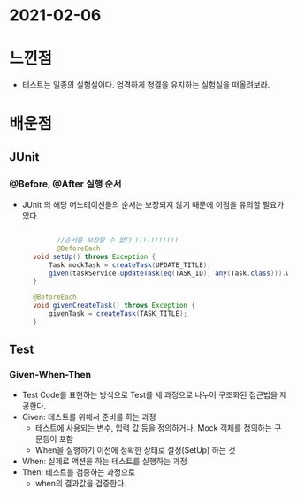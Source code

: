 # 2021-02-06

# 느낀점

- 테스트는 일종의 실험실이다. 엄격하게 청결을 유지하는 실험실을 떠올려보라.

# 배운점

## JUnit

### @Before, @After 실행 순서

- JUnit 의 해당 어노테이션들의 순서는 보장되지 않기 때문에 이점을 유의할 필요가 있다.

```java

			//순서를 보장할 수 없다 !!!!!!!!!!!
			@BeforeEach
      void setUp() throws Exception {
          Task mockTask = createTask(UPDATE_TITLE);
          given(taskService.updateTask(eq(TASK_ID), any(Task.class))).willReturn(mockTask);
      }

      @BeforeEach
      void givenCreateTask() throws Exception {
          givenTask = createTask(TASK_TITLE);
      }
```

## Test

### Given-When-Then

- Test Code를 표현하는 방식으로 Test를 세 과정으로 나누어 구조화된 접근법을 제공한다.
- Given: 테스트를 위해서 준비를 하는 과정
  - 테스트에 사용되는 변수, 입력 값 등을 정의하거나, Mock 객체를 정의하는 구문등이 포함
  - When을 실행하기 이전에 정확한 상태로 설정(SetUp) 하는 것
- When: 실제로 액션을 하는 테스트를 실행하는 과정
- Then: 테스트를 검증하는 과정으로
  - when의 결과값을 검증한다.